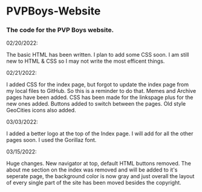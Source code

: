 # PVPBoys-Website
<html>
  <body>
    <h3>The code for the PVP Boys website.</h3>
    <p>02/20/2022:</p>
The basic HTML has been written. I plan to add some CSS soon. I am still new to HTML & CSS so I may not write the most efficent things.
    <p></p>
    <p>02/21/2022:</p>
I added CSS for the index page, but forgot to update the index page from my local files to GitHub. So this is a reminder to do that. Memes and Archive pages have been added. CSS has been made for the linkspage plus for the new ones added. Buttons added to switch between the pages. Old style GeoCities icons also added.
    <p></p>
    <p>03/03/2022:</p>
I added a better logo at the top of the Index page. I will add for all the other pages soon. I used the Gorillaz font.
    <p></p>
    <p>03/15/2022:</p>
    Huge changes. New navigator at top, default HTML buttons removed. The about me section on the index was removed and will be added to it's seperate page, the background color is now gray and just overall the layout of every single part of the site has been moved besides the copyright.
  
  </body>
 </html>

